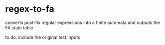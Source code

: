 # regex-to-fa
converts post-fix regular expressions into a finite automata and outputs the FA state table 

to do: include the original test inputs
